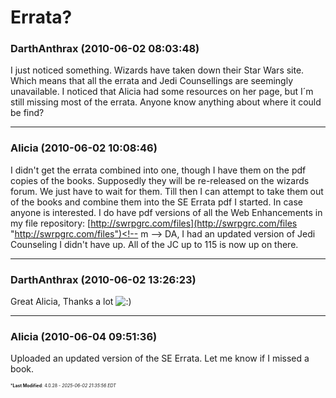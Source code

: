 # Errata?

### **DarthAnthrax** (2010-06-02 08:03:48)

I just noticed something. Wizards have taken down their Star Wars site. Which means that all the errata and Jedi Counsellings are seemingly unavailable. I noticed that Alicia had some resources on her page, but I´m still missing most of the errata.
Anyone know anything about where it could be find?

---

### **Alicia** (2010-06-02 10:08:46)

I didn't get the errata combined into one, though I have them on the pdf copies of the books. Supposedly they will be re-released on the wizards forum. We just have to wait for them. Till then I can attempt to take them out of the books and combine them into the SE Errata pdf I started.
In case anyone is interested. I do have pdf versions of all the Web Enhancements in my file repository: <!-- m -->[http://swrpgrc.com/files](http://swrpgrc.com/files "http://swrpgrc.com/files")<!-- m -->
DA, I had an updated version of Jedi Counseling I didn't have up. All of the JC up to 115 is now up on there.

---

### **DarthAnthrax** (2010-06-02 13:26:23)

Great Alicia, Thanks a lot <!-- s:) -->![:)](https://i.ibb.co/8LPNcWCM/icon-e-smile.gif)<!-- s:) -->

---

### **Alicia** (2010-06-04 09:51:36)

Uploaded an updated version of the SE Errata. Let me know if I missed a book.



<span style="font-size: 0.5em;">***Last Modified**: 4.0.28 - *2025-06-02 21:35:56 EDT*</span>